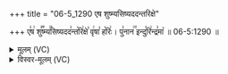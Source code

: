 +++
title = "06-5_1290 एष शुष्म्यसिष्यददन्तरिक्षे"

+++
ए꣣ष꣢ शु꣣꣬ष्म्य꣢꣯सिष्यदद꣣न्त꣡रि꣢क्षे꣣ वृ꣢षा꣣ ह꣡रिः꣢। पु꣣नान꣢꣫ इन्दु꣣रि꣢न्द्र꣣मा꣡ ॥ 06-5:1290 ॥

<details><summary>मूलम् (VC)</summary>

ए꣣ष꣢ शु꣣꣬ष्म्य꣢꣯सिष्यदद꣣न्त꣡रि꣢क्षे꣣ वृ꣢षा꣣ ह꣡रिः꣢ । पु꣣ना꣢꣫न इन्दु꣣रि꣢न्द्र꣣मा꣡ ॥१२९०॥
</details>

<details><summary>विस्वर-मूलम् (VC)</summary>

एष शुष्म्यसिष्यददन्तरिक्षे वृषा हरिः । पुनान इन्दुरिन्द्रमा ॥१२९०॥
</details>